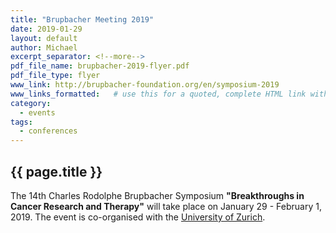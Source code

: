 ```yaml
---
title: "Brupbacher Meeting 2019"
date: 2019-01-29
layout: default
author: Michael
excerpt_separator: <!--more-->
pdf_file_name: brupbacher-2019-flyer.pdf
pdf_file_type: flyer
www_link: http://brupbacher-foundation.org/en/symposium-2019
www_links_formatted:   # use this for a quoted, complete HTML link with label '<a href="http://" target="_blank">...</a>'
category: 
  - events
tags: 
  - conferences
---
```


## {{ page.title }}

The 14th Charles Rodolphe Brupbacher Symposium __"Breakthroughs in Cancer Research and Therapy"__ will take place on January 29 - February 1, 2019. The event is co-organised with the [University of Zurich](http://www.uzh.ch).

<!--more-->


